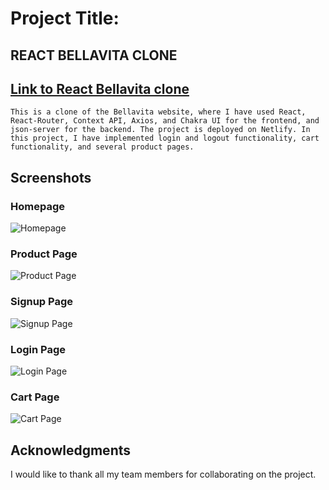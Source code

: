 
# Project Title:
## REACT BELLAVITA CLONE

## [Link to React Bellavita clone](https://react-bellavita-clone.netlify.app/)

```This is a clone of the Bellavita website, where I have used React, React-Router, Context API, Axios, and Chakra UI for the frontend, and json-server for the backend. The project is deployed on Netlify. In this project, I have implemented login and logout functionality, cart functionality, and several product pages.```

## Screenshots

### Homepage
![Homepage](./images/React-Bellavita-home.png)

### Product Page
![Product Page](./images/product.png)

### Signup Page
![Signup Page](./images/signup.png)

### Login Page
![Login Page](./images/login.png)

### Cart Page
![Cart Page](cart.png)

## Acknowledgments

I would like to thank all my team members for collaborating on the project.
